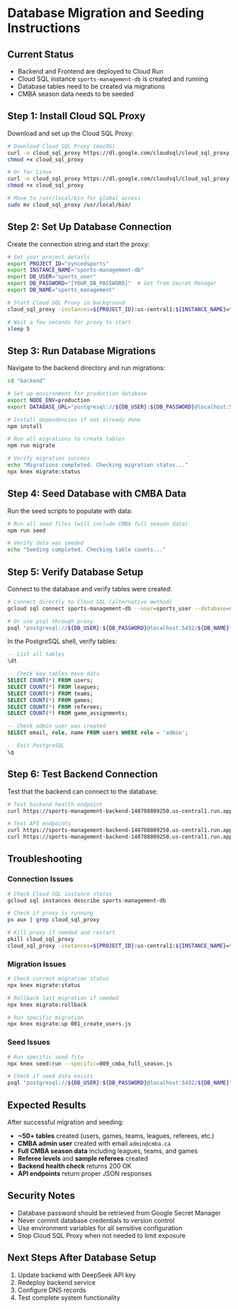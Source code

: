 # Database Migration and Seeding Instructions

## Current Status
- Backend and Frontend are deployed to Cloud Run
- Cloud SQL instance `sports-management-db` is created and running
- Database tables need to be created via migrations
- CMBA season data needs to be seeded

## Step 1: Install Cloud SQL Proxy

Download and set up the Cloud SQL Proxy:

```bash
# Download Cloud SQL Proxy (macOS)
curl -o cloud_sql_proxy https://dl.google.com/cloudsql/cloud_sql_proxy.darwin.amd64
chmod +x cloud_sql_proxy

# Or for Linux
curl -o cloud_sql_proxy https://dl.google.com/cloudsql/cloud_sql_proxy.linux.amd64
chmod +x cloud_sql_proxy

# Move to /usr/local/bin for global access
sudo mv cloud_sql_proxy /usr/local/bin/
```

## Step 2: Set Up Database Connection

Create the connection string and start the proxy:

```bash
# Set your project details
export PROJECT_ID="syncedsports"
export INSTANCE_NAME="sports-management-db"
export DB_USER="sports_user"
export DB_PASSWORD="[YOUR_DB_PASSWORD]"  # Get from Secret Manager
export DB_NAME="sports_management"

# Start Cloud SQL Proxy in background
cloud_sql_proxy -instances=${PROJECT_ID}:us-central1:${INSTANCE_NAME}=tcp:5432 &

# Wait a few seconds for proxy to start
sleep 5
```

## Step 3: Run Database Migrations

Navigate to the backend directory and run migrations:

```bash
cd "backend"

# Set up environment for production database
export NODE_ENV=production
export DATABASE_URL="postgresql://${DB_USER}:${DB_PASSWORD}@localhost:5432/${DB_NAME}"

# Install dependencies if not already done
npm install

# Run all migrations to create tables
npm run migrate

# Verify migration success
echo "Migrations completed. Checking migration status..."
npx knex migrate:status
```

## Step 4: Seed Database with CMBA Data

Run the seed scripts to populate with data:

```bash
# Run all seed files (will include CMBA full season data)
npm run seed

# Verify data was seeded
echo "Seeding completed. Checking table counts..."
```

## Step 5: Verify Database Setup

Connect to the database and verify tables were created:

```bash
# Connect directly to Cloud SQL (alternative method)
gcloud sql connect sports-management-db --user=sports_user --database=sports_management

# Or use psql through proxy
psql "postgresql://${DB_USER}:${DB_PASSWORD}@localhost:5432/${DB_NAME}"
```

In the PostgreSQL shell, verify tables:

```sql
-- List all tables
\dt

-- Check key tables have data
SELECT COUNT(*) FROM users;
SELECT COUNT(*) FROM leagues;
SELECT COUNT(*) FROM teams;
SELECT COUNT(*) FROM games;
SELECT COUNT(*) FROM referees;
SELECT COUNT(*) FROM game_assignments;

-- Check admin user was created
SELECT email, role, name FROM users WHERE role = 'admin';

-- Exit PostgreSQL
\q
```

## Step 6: Test Backend Connection

Test that the backend can connect to the database:

```bash
# Test backend health endpoint
curl https://sports-management-backend-140708809250.us-central1.run.app/api/health

# Test API endpoints
curl https://sports-management-backend-140708809250.us-central1.run.app/api/leagues
curl https://sports-management-backend-140708809250.us-central1.run.app/api/games
```

## Troubleshooting

### Connection Issues
```bash
# Check Cloud SQL instance status
gcloud sql instances describe sports-management-db

# Check if proxy is running
ps aux | grep cloud_sql_proxy

# Kill proxy if needed and restart
pkill cloud_sql_proxy
cloud_sql_proxy -instances=${PROJECT_ID}:us-central1:${INSTANCE_NAME}=tcp:5432 &
```

### Migration Issues
```bash
# Check current migration status
npx knex migrate:status

# Rollback last migration if needed
npx knex migrate:rollback

# Run specific migration
npx knex migrate:up 001_create_users.js
```

### Seed Issues
```bash
# Run specific seed file
npx knex seed:run --specific=009_cmba_full_season.js

# Check if seed data exists
psql "postgresql://${DB_USER}:${DB_PASSWORD}@localhost:5432/${DB_NAME}" -c "SELECT COUNT(*) FROM games;"
```

## Expected Results

After successful migration and seeding:
- **~50+ tables** created (users, games, teams, leagues, referees, etc.)
- **CMBA admin user** created with email `admin@cmba.ca`
- **Full CMBA season data** including leagues, teams, and games
- **Referee levels** and **sample referees** created
- **Backend health check** returns 200 OK
- **API endpoints** return proper JSON responses

## Security Notes

- Database password should be retrieved from Google Secret Manager
- Never commit database credentials to version control
- Use environment variables for all sensitive configuration
- Stop Cloud SQL Proxy when not needed to limit exposure

## Next Steps After Database Setup

1. Update backend with DeepSeek API key
2. Redeploy backend service
3. Configure DNS records
4. Test complete system functionality